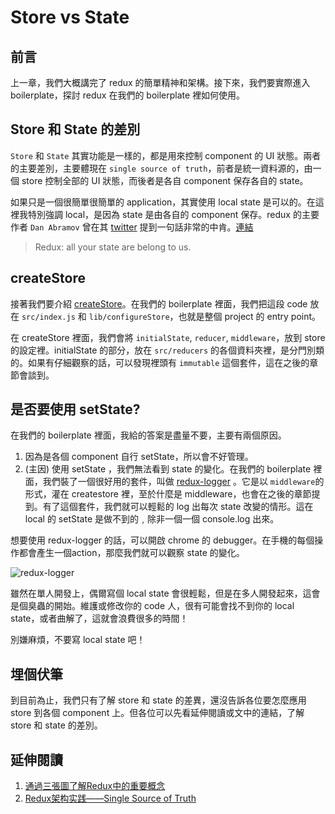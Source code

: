 # Store vs State

## 前言

上一章，我們大概講完了 redux 的簡單精神和架構。接下來，我們要實際進入 boilerplate，探討 redux 在我們的 boilerplate 裡如何使用。

## Store 和 State 的差別

```Store``` 和 ```State``` 其實功能是一樣的，都是用來控制 component 的 UI 狀態。兩者的主要差別，主要體現在 ```single source of truth```，前者是統一資料源的，由一個 store 控制全部的 UI 狀態，而後者是各自 component 保存各自的 state。

如果只是一個很簡單很簡單的 application，其實使用 local state 是可以的。在這裡我特別強調 local，是因為 state 是由各自的 component 保存。redux 的主要作者 ```Dan Abramov``` 曾在其 [twitter](https://twitter.com/dan_abramov) 提到一句話非常的中肯。[連結](https://twitter.com/dan_abramov/status/642835301929512960)

> Redux: all your state are belong to us.

## createStore

接著我們要介紹 [createStore](http://redux.js.org/docs/api/createStore.html)。在我們的 boilerplate 裡面，我們把這段 code 放在 ```src/index.js``` 和 ```lib/configureStore```，也就是整個 project 的 entry point。

在 createStore 裡面，我們會將 ```initialState```, ```reducer```, ```middleware```，放到 store 的設定裡。initialState 的部分，放在 ```src/reducers``` 的各個資料夾裡，是分門別類的。如果有仔細觀察的話，可以發現裡頭有 ```immutable``` 這個套件，這在之後的章節會談到。

## 是否要使用 setState?

在我們的 boilerplate 裡面，我給的答案是盡量不要，主要有兩個原因。

1. 因為是各個 component 自行 setState，所以會不好管理。
2. (主因) 使用 setState ，我們無法看到 state 的變化。在我們的 boilerplate 裡面，我們裝了一個很好用的套件，叫做 [redux-logger](https://github.com/evgenyrodionov/redux-logger) 。它是以 ```middleware```的形式，灌在 createstore 裡，至於什麼是 middleware，也會在之後的章節提到。有了這個套件，我們就可以輕鬆的 log 出每次 state 改變的情形。這在 local 的 setState 是做不到的﹐除非一個一個 console.log	出來。 

想要使用 redux-logger 的話，可以開啟 chrome 的 debugger。在手機的每個操作都會產生一個action，那麼我們就可以觀察 state 的變化。

![redux-logger](../images/redux-logger.png)

雖然在單人開發上，偶爾寫個 local state 會很輕鬆，但是在多人開發起來，這會是個臭蟲的開始。維護或修改你的 code 人，很有可能會找不到你的 local state，或者曲解了，這就會浪費很多的時間！

別嫌麻煩，不要寫 local state 吧！

## 埋個伏筆

到目前為止，我們只有了解 store 和 state 的差異，還沒告訴各位要怎麼應用 store 到各個 component 上。但各位可以先看延伸閱讀或文中的連結，了解 store 和 state 的差別。

## 延伸閱讀

1. [通過三張圖了解Redux中的重要概念](https://read01.com/64gPN2.html)
2. [Redux架构实践——Single Source of Truth](http://react-china.org/t/redux-single-source-of-truth/5564)
